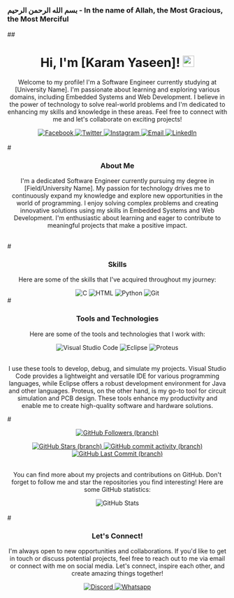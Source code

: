 ## <div align="center">
  <h3>بسم الله الرحمن الرحيم - In the name of Allah, the Most Gracious, the Most Merciful</h3>
</div>
## <h1 align="center">Hi, I'm [Karam Yaseen]! <img src="https://media.giphy.com/media/hvRJCLFzcasrR4ia7z/giphy.gif" width="26" /></h1>
<p align="center">Welcome to my profile! I'm a Software Engineer currently studying at [University Name]. I'm passionate about learning and exploring various domains, including Embedded Systems and Web Development. I believe in the power of technology to solve real-world problems and I'm dedicated to enhancing my skills and knowledge in these areas. Feel free to connect with me and let's collaborate on exciting projects!</p>
<div align="center">
  <a href="https://www.facebook.com/profile.php?id=100085141807370&mibextid=ZbWKwL/">
    <img src="https://img.shields.io/badge/Facebook-1877f2?logo=facebook&logoColor=white&style=for-the-badge" alt="Facebook" />
  </a>
  <a href="https://twitter.com/KaramYaseen13?s=09/">
    <img src="https://img.shields.io/badge/Twitter-1da1f2?logo=twitter&logoColor=white&style=for-the-badge" alt="Twitter" />
  </a>
  <a href="https://instagram.com/kemoy_aseen?igshid=MGNiNDI5ZTU=/">
    <img src="https://img.shields.io/badge/Instagram-833ab4?logo=instagram&logoColor=white&style=for-the-badge" alt="Instagram" />
  </a>
  <a href="mailto:karamyaseen725@gmail.com">
    <img src="https://img.shields.io/badge/Email-b23121?logo=gmail&logoColor=white&style=for-the-badge" alt="Email" />
  </a>
  <a href="https://www.linkedin.com/in/karam-yaseen-6b83b8235/">
    <img src="https://img.shields.io/badge/LinkedIn-0a66c2?logo=linkedin&logoColor=white&style=for-the-badge" alt="LinkedIn" />
  </a>
</div>
<br />
#<h3 align="center">About Me</h3>
<p align="center">I'm a dedicated Software Engineer currently pursuing my degree in [Field/University Name]. My passion for technology drives me to continuously expand my knowledge and explore new opportunities in the world of programming. I enjoy solving complex problems and creating innovative solutions using my skills in Embedded Systems and Web Development. I'm enthusiastic about learning and eager to contribute to meaningful projects that make a positive impact.</p>
<br />
#<h3 align="center">Skills</h3>
<p align="center">Here are some of the skills that I've acquired throughout my journey:</p>
<div align="center">
    <img src="https://img.shields.io/badge/C-333?logo=C&style=for-the-badge" alt="C" />
    <img src="https://img.shields.io/badge/HTML-333?logo=html5&style=for-the-badge" alt="HTML" />
    <img src="https://img.shields.io/badge/Python-333?logo=python&style=for-the-badge" alt="Python" />
    <img src="https://img.shields.io/badge/Git-333?logo=git&style=for-the-badge" alt="Git" />
</div>
#<h3 align="center">Tools and Technologies</h3>
<p align="center">Here are some of the tools and technologies that I work with:</p>
<div align="center">
    <img src="https://img.shields.io/badge/Visual%20Studio%20Code-007ACC?logo=visual%20studio%20code&logoColor=white&style=for-the-badge" alt="Visual Studio Code" />
    <img src="https://img.shields.io/badge/Eclipse-2C2255?logo=eclipse&logoColor=white&style=for-the-badge" alt="Eclipse" />
    <img src="https://img.shields.io/badge/Proteus-002147?logo=proteus&logoColor=white&style=for-the-badge" alt="Proteus" />
</div>
<br />
<p align="center">I use these tools to develop, debug, and simulate my projects. Visual Studio Code provides a lightweight and versatile IDE for various programming languages, while Eclipse offers a robust development environment for Java and other languages. Proteus, on the other hand, is my go-to tool for circuit simulation and PCB design. These tools enhance my productivity and enable me to create high-quality software and hardware solutions.</p>

#<div align="center">
  <a href="https://github.com/KaramYaseen">
    <img src="https://img.shields.io/github/followers/KaramYaseen?label=Follow&style=social&logoColor=white&style=for-the-badge" alt="GitHub Followers (branch)" />
</a>

<a href="https://github.com/KaramYaseen">
    <img src="https://img.shields.io/github/stars/KaramYaseen?logoColor=white&style=social&style=for-the-badge" alt="GitHub Stars (branch)" />
</a>

<a href="https://github.com/KaramYaseen">
    <img alt="GitHub commit activity (branch)" src="https://img.shields.io/github/commit-activity/m/KaramYaseen/KaramYaseen">
</a>

<a href="https://github.com/KaramYaseen">
    <img src="https://img.shields.io/github/last-commit/KaramYaseen/KaramYaseen?style=social&logoColor=white&style=for-the-badge" alt="GitHub Last Commit (branch)" />
</a>
</div>

<br />

<p align="center">You can find more about my projects and contributions on GitHub. Don't forget to follow me and star the repositories you find interesting! Here are some GitHub statistics:</p>

<div align="center">
    <img src="https://github-readme-stats.vercel.app/api?username=KaramYaseen&show_icons=true&count_private=true&theme=dark" alt="GitHub Stats" />
</div>
<br />
#<h3 align="center">Let's Connect!</h3>
<p align="center">I'm always open to new opportunities and collaborations. If you'd like to get in touch or discuss potential projects, feel free to reach out to me via email or connect with me on social media. Let's connect, inspire each other, and create amazing things together!</p>
<div align="center">
  <a href="https://discord.com/#4292/">
    <img src="https://img.shields.io/badge/Discord-d20962?logo=discord&logoColor=white&style=for-the-badge" alt="Discord" />
  </a>
  <a href="https://wa.me/qr/UF2OV6ZRZSCYN1/">
<img src="https://img.shields.io/badge/Whatsapp-d20962?logo=whatsapp&logoColor=white&style=for-the-badge" alt="Whatsapp" />
  </a>
</div>
